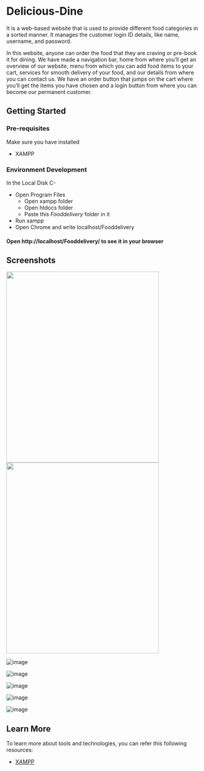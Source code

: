 # Delicious-Dine
It is a web-based website that is used to provide different food categories in a sorted manner. It manages the customer login ID details, like name, username, and password.

In this website, anyone can order the food that they are craving or pre-book it for dining.
We have made a navigation bar, home from where you’ll get an overview of our website, menu from which you can add food items to your cart, services for smooth delivery of your food, and our details from where you can contact us. We have an order button 
that jumps on the cart where you’ll get the items you have chosen and a login button from where you can become our permanent customer.

## Getting Started
### Pre-requisites
Make sure you have installed 
- XAMPP

### Environment Development
In the Local Disk C-
+ Open Program Files
  + Open xampp folder
  + Open htdocs folder
  + Paste this *Fooddelivery* folder in it
+ Run xampp 
+ Open Chrome and write localhost/Fooddelivery

#### Open http://localhost/Fooddelivery/ to see it in your browser


## Screenshots
<img src = "https://user-images.githubusercontent.com/110801658/218863575-f964d858-e997-4f08-b991-5f484292cfb8.png" width="400" height="500">                             <img src = "https://user-images.githubusercontent.com/110801658/218863488-68104a81-b946-44d0-9b59-c1e682fdd683.png" width="400" height="500">

![image](https://user-images.githubusercontent.com/110801658/218863364-a1a96b4a-bc77-40c6-85ef-6b81eaf29379.png)

![image](https://user-images.githubusercontent.com/110801658/218866198-db1bb049-afc4-4b94-9ae7-168406b6d53c.png)

![image](https://user-images.githubusercontent.com/110801658/218863892-45c5a057-8513-4f7f-8820-41c37d237346.png)

![image](https://user-images.githubusercontent.com/110801658/218863663-c643bb79-91eb-4572-9ba2-d8880aa710f9.png)

![image](https://user-images.githubusercontent.com/110801658/218863755-fbcb1296-d003-48f8-a0a2-7cc188f001d7.png)

## Learn More
To learn more about tools and technologies, you can refer this following resources:
+ [XAMPP](https://www.javatpoint.com/xampp)

